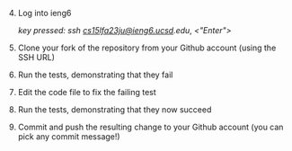 4. Log into ieng6


   _key pressed:_ _ssh cs15lfa23ju@ieng6.ucsd.edu_, _<"Enter">_

6. Clone your fork of the repository from your Github account (using the SSH URL)


7. Run the tests, demonstrating that they fail


8. Edit the code file to fix the failing test


9. Run the tests, demonstrating that they now succeed


10. Commit and push the resulting change to your Github account (you can pick any commit message!)

